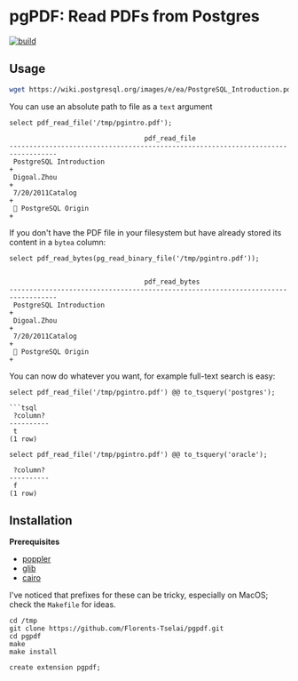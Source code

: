 # pgPDF: Read PDFs from Postgres

[![build](https://github.com/Florents-Tselai/pgpdf/actions/workflows/build.yml/badge.svg)](https://github.com/Florents-Tselai/pgpdf/actions/workflows/build.yml)

## Usage

```sh
wget https://wiki.postgresql.org/images/e/ea/PostgreSQL_Introduction.pdf -O /tmp/pgintro.pdf
```

You can use an absolute path to file as a `text` argument

```tsql
select pdf_read_file('/tmp/pgintro.pdf');
```
```tsql
                                  pdf_read_file                                   
----------------------------------------------------------------------------------
 PostgreSQL Introduction                                                         +
 Digoal.Zhou                                                                     +
 7/20/2011Catalog                                                                +
  PostgreSQL Origin                                                             +
```

If you don't have the PDF file in your filesystem but have already stored its content in a `bytea` column:

```tsql
select pdf_read_bytes(pg_read_binary_file('/tmp/pgintro.pdf'));
```
```tsql

                                  pdf_read_bytes                                  
----------------------------------------------------------------------------------
 PostgreSQL Introduction                                                         +
 Digoal.Zhou                                                                     +
 7/20/2011Catalog                                                                +
  PostgreSQL Origin                                                             +
```

You can now do whatever you want,
for example full-text search is easy:

```tsql
select pdf_read_file('/tmp/pgintro.pdf') @@ to_tsquery('postgres');

```tsql
 ?column? 
----------
 t
(1 row)
```

```tsql
select pdf_read_file('/tmp/pgintro.pdf') @@ to_tsquery('oracle');
```

```tsql
 ?column? 
----------
 f
(1 row)
```

## Installation

**Prerequisites**

* [poppler](https://poppler.freedesktop.org)
* [glib](https://docs.gtk.org/glib/)
* [cairo](https://www.cairographics.org)

I've noticed that prefixes for these can be tricky,
especially on MacOS;
check the `Makefile` for ideas.

```
cd /tmp
git clone https://github.com/Florents-Tselai/pgpdf.git
cd pgpdf
make
make install
```

```tsql
create extension pgpdf;
```

